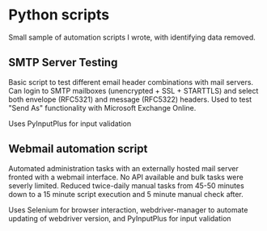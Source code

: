 # Python scripts

Small sample of automation scripts I wrote, with identifying data removed.

## SMTP Server Testing

Basic script to test different email header combinations with mail servers. Can login to SMTP mailboxes (unencrypted + SSL + STARTTLS) and select both envelope (RFC5321) and message (RFC5322) headers. Used to test "Send As" functionality with Microsoft Exchange Online.

Uses PyInputPlus for input validation

## Webmail automation script

Automated administration tasks with an externally hosted mail server fronted with a webmail interface. No API available and bulk tasks were severly limited. Reduced twice-daily manual tasks from 45-50 minutes down to a 15 minute script execution and 5 minute manual check after.

Uses Selenium for browser interaction, webdriver-manager to automate updating of webdriver version, and PyInputPlus for input validation